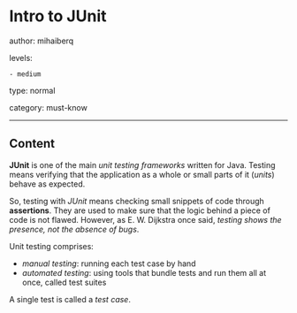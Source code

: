 # Intro to JUnit
author: mihaiberq

levels:

    - medium

type: normal

category: must-know

---
## Content

**JUnit** is one of the main *unit testing frameworks* written for Java. Testing means verifying that the application as a whole or small parts of it (*units*) behave as expected.

So, testing with *JUnit* means checking small snippets of code through **assertions**. They are used to make sure that the logic behind a piece of code is not flawed. However, as E. W. Dijkstra once said, *testing shows the presence, not the absence of bugs*.

Unit testing comprises:
 - *manual testing*: running each test case by hand
 - *automated testing*: using tools that bundle tests and run them all at once, called test suites

 A single test is called a *test case*.
